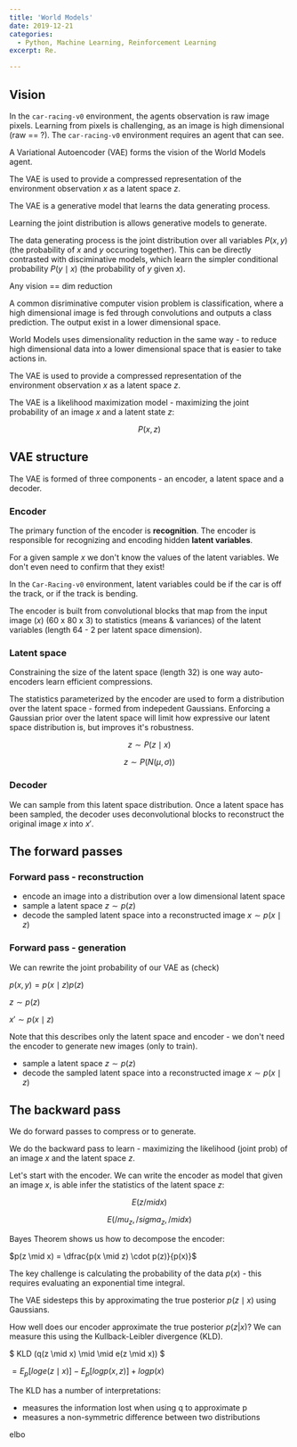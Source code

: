 ```yaml
---
title: 'World Models'
date: 2019-12-21
categories:
  - Python, Machine Learning, Reinforcement Learning
excerpt: Re.

---
```


## Vision

In the `car-racing-v0` environment, the agents observation is raw image pixels.  Learning from pixels is challenging, as an image is high dimensional (raw == ?).  The `car-racing-v0` environment requires an agent that can see.

A Variational Autoencoder (VAE) forms the vision of the World Models agent.  

The VAE is used to provide a compressed representation of the environment observation $x$ as a latent space $z$.

The VAE is a generative model that learns the data generating process.

Learning the joint distribution is allows generative models to generate.

The data generating process is the joint distribution over all variables $P(x, y)$ (the probability of $x$ and $y$ occuring together).  This can be directly contrasted with disciminative models, which learn the simpler conditional probability $P(y \mid x)$ (the probability of $y$ given $x$).

Any vision == dim reduction

A common disriminative computer vision problem is classification, where a high dimensional image is fed through convolutions and outputs a class prediction.  The output exist in a lower dimensional space.

World Models uses dimensionality reduction in the same way - to reduce high dimensional data into a lower dimensional space that is easier to take actions in.

The VAE is used to provide a compressed representation of the environment observation $x$ as a latent space $z$.

The VAE is a likelihood maximization model - maximizing the joint probability of an image $x$ and a latent state $z$:

$$P(x,z)$$

## VAE structure

The VAE is formed of three components - an encoder, a latent space and a decoder.

### Encoder

The primary function of the encoder is **recognition**.  The encoder is responsible for recognizing and encoding hidden **latent variables**.

For a given sample $x$ we don't know the values of the latent variables.  We don't even need to confirm that they exist!

In the `Car-Racing-v0` environment, latent variables could be if the car is off the track, or if the track is bending.  

The encoder is built from convolutional blocks that map from the input image ($x$) (60 x 80 x 3) to statistics (means & variances) of the latent variables (length 64 - 2 per latent space dimension).

### Latent space

Constraining the size of the latent space (length 32) is one way auto-encoders learn efficient compressions.  

The statistics parameterized by the encoder are used to form a distribution over the latent space - formed from indepedent Gaussians.  Enforcing a Gaussian prior over the latent space will limit how expressive our latent space distribution is, but improves it's robustness.

$$z \sim P(z \mid x)$$

$$z \sim P(N(\mu, \sigma))$$

### Decoder

We can sample from this latent space distribution.  Once a latent space has been sampled, the decoder uses deconvolutional blocks to reconstruct the original image $x$ into $x'$.

## The forward passes

### Forward pass - reconstruction

- encode an image into a distribution over a low dimensional latent space
- sample a latent space $z \sim p(z)$
- decode the sampled latent space into a reconstructed image $x \sim p(x \mid z)$

### Forward pass - generation

We can rewrite the joint probability of our VAE as (check)

$p(x,y) = p(x \mid z)p(z)$

$z \sim p(z)$

$x' \sim p(x \mid z)$

Note that this describes only the latent space and encoder - we don't need the encoder to generate new images (only to train).
- sample a latent space $z \sim p(z)$
- decode the sampled latent space into a reconstructed image $x \sim p(x \mid z)$


## The backward pass

We do forward passes to compress or to generate.  

We do the backward pass to learn - maximizing the likelihood (joint prob) of an image $x$ and the latent space $z$.

Let's start with the encoder. We can write the encoder as model that given an image $x$, is able infer the statistics of the latent space $z$:

$$ E(z /mid x) $$

$$ E(/mu_{z}, /sigma_{z}, /mid x) $$

Bayes Theorem shows us how to decompose the encoder:

$p(z \mid x) = \dfrac{p(x \mid z) \cdot p(z)}{p(x)}$

The key challenge is calculating the probability of the data $p(x)$ - this requires evaluating an exponential time integral.  

The VAE sidesteps this by approximating the true posterior $p(z \mid x)$ using Gaussians.

How well does our encoder approximate the true posterior $p(z|x)$?  We can measure this using the Kullback-Leibler divergence (KLD).

$ KLD (q(z \mid x) \mid \mid e(z \mid x)) $

$= E_p[log e(z \mid x)] - E_p[log p(x, z)] + log p(x)$

The KLD has a number of interpretations:
- measures the information lost when using q to approximate p
- measures a non-symmetric difference between two distributions

elbo



